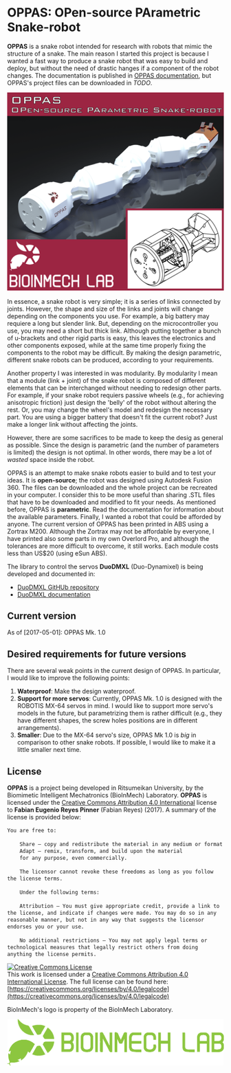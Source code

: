 # OPPAS: OPen-source PArametric Snake-robot

**OPPAS** is a snake robot intended for research with robots that mimic the structure of a snake.
The main reason I started this project is because I wanted a fast way to produce a snake robot that was easy to build and deploy, but without the need of drastic hanges if a component of the robot changes.
The documentation is published in [OPPAS documentation](https://fabreyesmecha.github.io/OPPAS/), but OPPAS's project files can be downloaded in *TODO*.

![presentation.png](OPPAS_imgs/presentation.png "OPPAS introduction")

In essence, a snake robot is very simple; it is a series of links connected by joints.
However, the shape and size of the links and joints will change depending on the components you use.
For example, a big battery may requiere a long but slender link.
But, depending on the microcontroller you use, you may need a short but thick link.
Although putting together a bunch of u-brackets and other rigid parts is easy, this leaves the electronics and other components exposed, while at the same time properly fixing the components to the robot may be difficult.
By making the design parametric, different snake robots can be produced, according to your requirements.

Another property I was interested in was modularity.
By modularity I mean that a module (link + joint) of the snake robot is composed of different elements that can be interchanged without needing to redesign other parts.
For example, if your snake robot requiers passive wheels (e.g., for achieving anisotropic friction) just design the 'belly' of the robot without altering the rest.
Or, you may change the wheel's model and redesign the necessary part.
You are using a bigger battery that doesn't fit the current robot? Just make a longer link without affecting the joints.

However, there are some sacrifices to be made to keep the desig as general as possible.
Since the design is parametric (and the number of parameters is limited) the design is not optimal.
In other words, there may be a lot of *wasted* space inside the robot.

OPPAS is an attempt to make snake robots easier to build and to test your ideas.
It is **open-source**; the robot was designed using Autodesk Fusion 360.
The files can be downloaded and the whole project can be recreated in your computer.
I consider this to be more useful than sharing .STL files that have to be downloaded and modified to fit your needs.
As mentioned before, OPPAS is **parametric**.
Read the documentation for information about the available parameters.
Finally, I wanted a robot that could be afforded by anyone.
The current version of OPPAS has been printed in ABS using a Zortrax M200.
Although the Zortrax may not be affordable by everyone, I have printed also some parts in my own Overlord Pro, and although the tolerances are more difficult to overcome, it still works.
Each module costs less than US$20 (using eSun ABS).

The library to control the servos **DuoDMXL** (Duo-Dynamixel) is being developed and documented in:

* [DuoDMXL GitHUb repository](https://github.com/FabReyesMecha/DuoDMXL)
* [DuoDMXL documentation](https://fabreyesmecha.github.io/DuoDMXL/)

## Current version

As of [2017-05-01]: OPPAS Mk. 1.0

## Desired requirements for future versions

There are several weak points in the current design of OPPAS.
In particular, I would like to improve the following points:

1. **Waterproof**: Make the design waterproof.
2. **Support for more servos**:  Currently, OPPAS Mk. 1.0 is designed with the ROBOTIS MX-64 servos in mind. I would like to support more servo's models in the future, but parametrizing them is rather difficult (e.g., they have different shapes, the screw holes positions are in different arrangements).
3. **Smaller**: Due to the MX-64 servo's size, OPPAS Mk 1.0 is *big* in comparison to other snake robots. If possible, I would like to make it a little smaller next time.

## License

**OPPAS** is a project being developed in Ritsumeikan University, by the Biomimetic Intelligent Mechatronics (BioInMech) Laboratory.
**OPPAS** is licensed under the [Creative Commons Attribution 4.0 International](https://creativecommons.org/licenses/by/4.0/legalcode) license to **Fabian Eugenio Reyes Pinner** (Fabian Reyes) (2017).
A summary of the license is provided below:

```
You are free to:

    Share — copy and redistribute the material in any medium or format
    Adapt — remix, transform, and build upon the material
    for any purpose, even commercially.

    The licensor cannot revoke these freedoms as long as you follow the license terms.

    Under the following terms:

    Attribution — You must give appropriate credit, provide a link to the license, and indicate if changes were made. You may do so in any reasonable manner, but not in any way that suggests the licensor endorses you or your use.

    No additional restrictions — You may not apply legal terms or technological measures that legally restrict others from doing anything the license permits.
```

<a rel="license" href="http://creativecommons.org/licenses/by/4.0/"><img alt="Creative Commons License" style="border-width:0" src="https://i.creativecommons.org/l/by/4.0/88x31.png" /></a><br />This work is licensed under a <a rel="license" href="http://creativecommons.org/licenses/by/4.0/">Creative Commons Attribution 4.0 International License</a>.
The full license can be found here: [https://creativecommons.org/licenses/by/4.0/legalcode](https://creativecommons.org/licenses/by/4.0/legalcode)

BioInMech's logo is property of the BioInMech Laboratory.

![malab_logo.png](OPPAS_imgs/malab_logo.png "BioInMech Logo")
